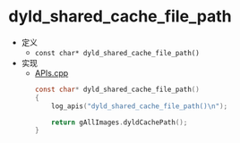 # dyld_shared_cache_file_path

* 定义
  * `const char* dyld_shared_cache_file_path()`
* 实现
  * [APIs.cpp](https://opensource.apple.com/source/dyld/dyld-852.2/dyld3/APIs.cpp.auto.html)
    ```c
    const char* dyld_shared_cache_file_path()
    {
        log_apis("dyld_shared_cache_file_path()\n");

        return gAllImages.dyldCachePath();
    }
    ```
